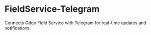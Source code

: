 # FieldService-Telegram
Connects Odoo Field Service with Telegram for real-time updates and notifications.
